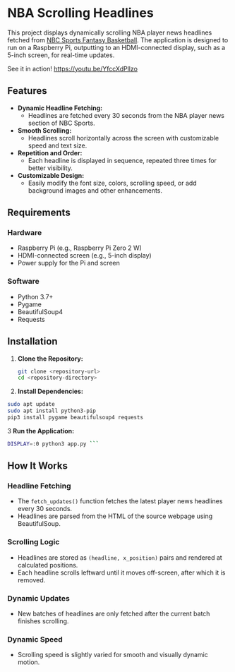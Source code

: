 # NBA Scrolling Headlines

This project displays dynamically scrolling NBA player news headlines fetched from [NBC Sports Fantasy Basketball](https://www.nbcsports.com/fantasy/basketball/player-news). The application is designed to run on a Raspberry Pi, outputting to an HDMI-connected display, such as a 5-inch screen, for real-time updates.

See it in action! https://youtu.be/YfccXdPllzo

## Features

- **Dynamic Headline Fetching:**
  - Headlines are fetched every 30 seconds from the NBA player news section of NBC Sports.
- **Smooth Scrolling:**
  - Headlines scroll horizontally across the screen with customizable speed and text size.
- **Repetition and Order:**
  - Each headline is displayed in sequence, repeated three times for better visibility.
- **Customizable Design:**
  - Easily modify the font size, colors, scrolling speed, or add background images and other enhancements.

## Requirements

### Hardware

- Raspberry Pi (e.g., Raspberry Pi Zero 2 W)
- HDMI-connected screen (e.g., 5-inch display)
- Power supply for the Pi and screen

### Software

- Python 3.7+
- Pygame
- BeautifulSoup4
- Requests

## Installation

1. **Clone the Repository:**
   ```bash
   git clone <repository-url>
   cd <repository-directory>

2. **Install Dependencies:**
 ```bash
sudo apt update
sudo apt install python3-pip
pip3 install pygame beautifulsoup4 requests
```
3 **Run the Application:**
```bash
DISPLAY=:0 python3 app.py ```
```
## How It Works

### Headline Fetching

- The `fetch_updates()` function fetches the latest player news headlines every 30 seconds.
- Headlines are parsed from the HTML of the source webpage using BeautifulSoup.

### Scrolling Logic

- Headlines are stored as `(headline, x_position)` pairs and rendered at calculated positions.
- Each headline scrolls leftward until it moves off-screen, after which it is removed.

### Dynamic Updates

- New batches of headlines are only fetched after the current batch finishes scrolling.

### Dynamic Speed

- Scrolling speed is slightly varied for smooth and visually dynamic motion.





